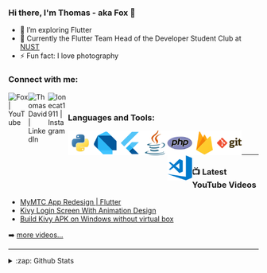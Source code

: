 ### Hi there, I'm Thomas - aka Fox 👋

- 🌱 I’m exploring Flutter
- 🔭 Currently the Flutter Team Head of the Developer Student Club at [NUST](https://nust.na/)
- ⚡ Fun fact: I love photography

### Connect with me:

[<img align="left" alt="Fox | YouTube" width="40px" src="https://cdn.jsdelivr.net/npm/simple-icons@v3/icons/youtube.svg" />][youtube]
[<img align="left" alt="Thomas David | LinkedIn" width="40px" src="https://cdn.jsdelivr.net/npm/simple-icons@v3/icons/linkedin.svg" />][linkedin]
[<img align="left" alt="lonecat1911 | Instagram" width="40px" src="https://cdn.jsdelivr.net/npm/simple-icons@v3/icons/instagram.svg" />][instagram]

<br />

### Languages and Tools:


<img align="left" alt="Python" width="50px" src="https://raw.githubusercontent.com/github/explore/80688e429a7d4ef2fca1e82350fe8e3517d3494d/topics/python/python.png" />
<img align="left" alt="Dart" width="50px" src="https://raw.githubusercontent.com/github/explore/80688e429a7d4ef2fca1e82350fe8e3517d3494d/topics/dart/dart.png" />
<img align="left" alt="Flutter" width="50px" src="https://raw.githubusercontent.com/github/explore/cebd63002168a05a6a642f309227eefeccd92950/topics/flutter/flutter.png" />
<img align="left" alt="Java" width="50px" src="https://raw.githubusercontent.com/github/explore/80688e429a7d4ef2fca1e82350fe8e3517d3494d/topics/java/java.png" />
<img align="left" alt="PHP" width="50px" src="https://raw.githubusercontent.com/github/explore/ccc16358ac4530c6a69b1b80c7223cd2744dea83/topics/php/php.png" />
<img align="left" alt="Firebase" width="50px" src="https://raw.githubusercontent.com/github/explore/80688e429a7d4ef2fca1e82350fe8e3517d3494d/topics/firebase/firebase.png" />
<img align="left" alt="Git" width="50px" src="https://raw.githubusercontent.com/github/explore/80688e429a7d4ef2fca1e82350fe8e3517d3494d/topics/git/git.png" />
<img align="left" alt="Visual Studio Code" width="50px" src="https://raw.githubusercontent.com/github/explore/80688e429a7d4ef2fca1e82350fe8e3517d3494d/topics/visual-studio-code/visual-studio-code.png" />
<br />
<br />

---

### 📺 Latest YouTube Videos

<!-- YOUTUBE:START -->
- [MyMTC App Redesign | Flutter](https://youtu.be/uCiuc19rxu4)
- [Kivy Login Screen With Animation Design](https://youtu.be/NBLD-YQDnTo)
- [Build Kivy APK on Windows without virtual box](https://youtu.be/KQ68bJE8g7c)
<!-- YOUTUBE:END -->

➡️ [more videos...](https://www.youtube.com/channel/UCykghFHCxQra1pXvIIyL2IQ)

---

<details>
  <summary>:zap: Github Stats</summary>

  <img align="left" alt="Fox's Github Stats" src="https://github-readme-stats.vercel.app/api?username=Fox520&show_icons=true&hide_border=true" />
  
  [![Top Langs](https://github-readme-stats.vercel.app/api/top-langs/?username=Fox520&layout=compact)](https://github.com/Fox520)
</details>


[youtube]: https://www.youtube.com/channel/UCykghFHCxQra1pXvIIyL2IQ
[instagram]: https://instagram.com/lonecat1911
[linkedin]: https://www.linkedin.com/in/thomas-david-5008a2188/
